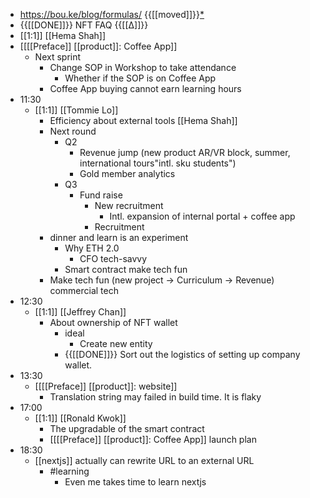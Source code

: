 - https://bou.ke/blog/formulas/ {{[[moved]]}}[*](((dzJRmBWhe)))
- {{[[DONE]]}}  NFT FAQ {{[[∆]]}}
- [[1:1]] [[Hema Shah]]
- [[[[Preface]] [[product]]: Coffee App]]
    - Next sprint
        - Change SOP in Workshop to take attendance
            - Whether if the SOP is on Coffee App 
        - Coffee App buying cannot earn learning hours
- 11:30
    - [[1:1]] [[Tommie Lo]]
        - Efficiency about external tools [[Hema Shah]]
        - Next round
            - Q2
                - Revenue jump (new product AR/VR block, summer, international tours"intl. sku students")
                - Gold member analytics
            - Q3
                - Fund raise
                    - New recruitment
                        - Intl. expansion of internal portal + coffee app
                    - Recruitment
        - dinner and learn is an experiment
            - Why ETH 2.0 
                - CFO tech-savvy
            - Smart contract make tech fun 
        - Make tech fun (new project -> Curriculum -> Revenue) commercial tech
- 12:30
    - [[1:1]] [[Jeffrey Chan]]
        - About ownership of NFT wallet
            - ideal
                - Create new entity
            - {{[[DONE]]}} Sort out the logistics of setting up company wallet.
- 13:30
    - [[[[Preface]] [[product]]: website]]
        - Translation string may failed in build time. It is flaky
- 17:00
    - [[1:1]] [[Ronald Kwok]]
        - The upgradable of the smart contract
        - [[[[Preface]] [[product]]: Coffee App]] launch plan
- 18:30
    - [[nextjs]] actually can rewrite URL to an external URL
        - #learning
            - Even me takes time to learn nextjs
